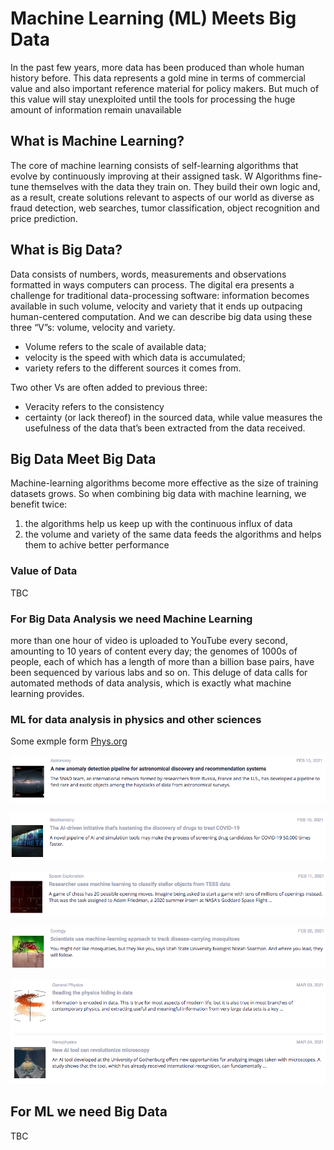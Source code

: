 # Machine Learning (ML) Meets Big Data

In the past few years, more data has been produced than whole human history before. This data represents a gold mine in terms of commercial value and also important reference material for policy makers. But much of this value will stay unexploited until the tools for processing the huge amount of information remain unavailable

## What is Machine Learning?

The core of machine learning consists of self-learning algorithms that evolve by continuously improving at their assigned task. W
Algorithms fine-tune themselves with the data they train on. They build their own logic and, as a result, create solutions relevant to aspects of our world as diverse as fraud detection, web searches, tumor classification, object recognition and price prediction.

## What is Big Data?

Data consists of numbers, words, measurements and observations formatted in ways computers can process. 
The digital era presents a challenge for traditional data-processing software: information becomes available in such volume, velocity and variety that it ends up outpacing human-centered computation. And we can describe big data using these three “V”s: volume, velocity and variety. 

- Volume refers to the scale of available data;
- velocity is the speed with which data is accumulated;
- variety refers to the different sources it comes from.

Two other Vs are often added to previous three:

- Veracity refers to the consistency 
- certainty (or lack thereof) in the sourced data, while value measures the usefulness of the data that’s been extracted from the data received. 

## Big Data Meet Big Data

Machine-learning algorithms become more effective as the size of training datasets grows. So when combining big data with machine learning, we benefit twice:

1. the algorithms help us keep up with the continuous influx of data
2. the volume and variety of the same data feeds the algorithms and helps them to achive better performance

### Value of Data

TBC

### For Big Data Analysis we need Machine Learning

more than one hour of video is uploaded to YouTube every second, amounting to 10 years of content every day; the genomes of 1000s of people, each of which has a length of more than a billion base pairs, have been sequenced by various labs and so on. This deluge of data calls for automated methods of data analysis, which is exactly what machine learning provides.

### ML for data analysis in physics and other sciences

Some exmple form [Phys.org](https://phys.org/)

![Post from Phys.org](../images/phy0.png)

![Post from Phys.org](../images/phy01.png)

![Post from Phys.org](../images/phy02.png)

![Post from Phys.org](../images/phy03.png)

![Post from Phys.org](../images/phy04.png)

## For ML we need Big Data

TBC
